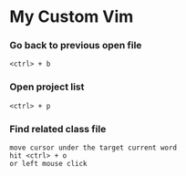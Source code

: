 # My Custom Vim

### Go back to previous open file
```
<ctrl> + b
```
### Open project list
```
<ctrl> + p
```
### Find related class file
```
move cursor under the target current word
hit <ctrl> + o 
or left mouse click
```
